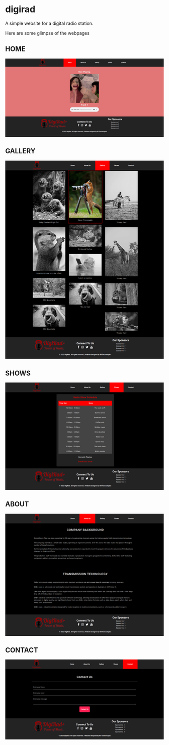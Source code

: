 # digirad
A simple website for a digital radio station.

Here are some glimpse of the webpages

## HOME
![Digirad websiite images](assets/images/home.png)

## GALLERY
![Digirad website gallery page](assets/images/gallery.png)

## SHOWS
![Digirad website shows page](assets/images/shows.png)

## ABOUT
![Digirad website abouts page](assets/images/about.png)

## CONTACT
![Digirad website conntac page](assets/images/contact.png)